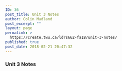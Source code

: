 ```yaml
---
ID: 36
post_title: Unit 3 Notes
author: Colin Madland
post_excerpt: ""
layout: page
permalink: >
  https://create.twu.ca/ldrs662-fa18/unit-3-notes/
published: true
post_date: 2018-02-21 20:47:32
---
```

### Unit 3 Notes
